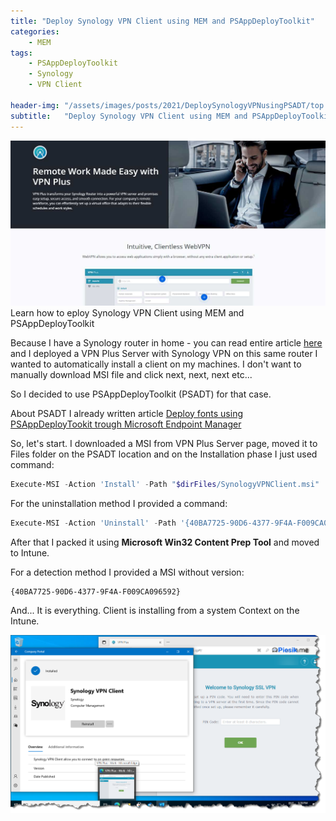 ```yaml
---
title: "Deploy Synology VPN Client using MEM and PSAppDeployToolkit"
categories:
    - MEM
tags:
    - PSAppDeployToolkit
    - Synology
    - VPN Client

header-img: "/assets/images/posts/2021/DeploySynologyVPNusingPSADT/top.jpg"
subtitle:   "Deploy Synology VPN Client using MEM and PSAppDeployToolkit"
---
```

![Deploy Synology VPN Client using MEM and PSAppDeployToolkit](/assets/images/posts/2021/DeploySynologyVPNusingPSADT/top.jpg)Learn how to eploy Synology VPN Client using MEM and PSAppDeployToolkit

Because I have a Synology router in home - you can read entire article [here](https://www.piesik.me/2021/06/09/SynologyRouters/) and I deployed a VPN Plus Server with Synology VPN on this same router I wanted to automatically install a client on my machines. I don't want to manually download MSI file and click next, next, next etc...

So I decided to use PSAppDeployToolkit (PSADT) for that case.

About PSADT I already written article [Deploy fonts using PSAppDeployTookit trough Microsoft Endpoint Manager
](https://www.piesik.me/2021/03/25/DeployingFontsUsingPSADT/#)

So, let's start. I downloaded a MSI from VPN Plus Server page, moved it to Files folder on the PSADT location and on the Installation phase I just used command:

```powershell
Execute-MSI -Action 'Install' -Path "$dirFiles/SynologyVPNClient.msi"
```

For the uninstallation method I provided a command:

```powershell
Execute-MSI -Action 'Uninstall' -Path '{40BA7725-90D6-4377-9F4A-F009CA096592}'
```

After that I packed it using **Microsoft Win32 Content Prep Tool** and moved to Intune.

For a detection method I provided a MSI without version:

```text
{40BA7725-90D6-4377-9F4A-F009CA096592}
```

And... It is everything. Client is installing from a system Context on the Intune.

![Deploy Synology VPN Client using MEM and PSAppDeployToolkit](/assets/images/posts/2021/DeploySynologyVPNusingPSADT/01.png)
